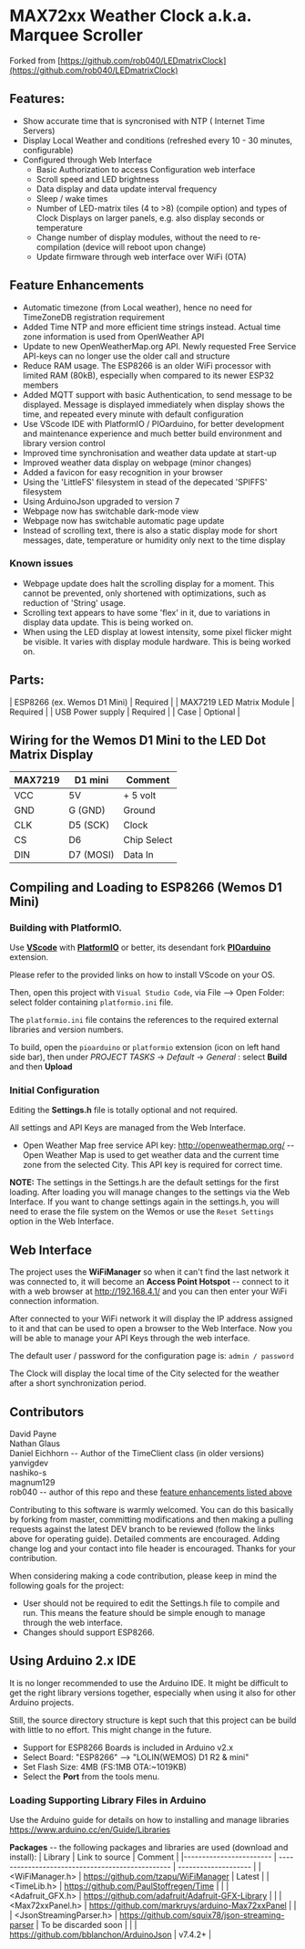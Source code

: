# MAX72xx Weather Clock a.k.a. Marquee Scroller
Forked from [https://github.com/rob040/LEDmatrixClock](https://github.com/rob040/LEDmatrixClock)

## Features:
* Show accurate time that is syncronised with NTP ( Internet Time Servers)
* Display Local Weather and conditions (refreshed every 10 - 30 minutes, configurable)
* Configured through Web Interface
  * Basic Authorization to access Configuration web interface
  * Scroll speed and LED brightness
  * Data display and data update interval frequency
  * Sleep / wake times
  * Number of LED-matrix tiles (4 to >8) (compile option) and
    types of Clock Displays on larger panels, e.g. also display seconds or temperature
  * Change number of display modules, without the need to re-compilation (device will reboot upon change)
  * Update firmware through web interface over WiFi (OTA)

## Feature Enhancements
* Automatic timezone (from Local weather), hence no need for TimeZoneDB registration requirement
* Added Time NTP and more efficient time strings instead. Actual time zone information is used from OpenWeather API
* Update to new OpenWeatherMap.org API. Newly requested Free Service API-keys can no longer use the older call and structure
* Reduce RAM usage. The ESP8266 is an older WiFi processor with limited RAM (80kB), especially when compared to its newer ESP32 members
* Added MQTT support with basic Authentication, to send message to be displayed. Message is displayed immediately when display shows the time, and repeated every minute with default configuration
* Use VScode IDE with PlatformIO / PIOarduino, for better development and maintenance experience and much better build environment and library version control
* Improved time synchronisation and weather data update at start-up
* Improved weather data display on webpage (minor changes)
* Added a favicon for easy recognition in your browser
* Using the 'LittleFS' filesystem in stead of the depecated 'SPIFFS' filesystem
* Using ArduinoJson upgraded to version 7
* Webpage now has switchable dark-mode view
* Webpage now has switchable automatic page update
* Instead of scrolling text, there is also a static display mode for short messages, date, temperature or humidity only next to the time display

### Known issues
* Webpage update does halt the scrolling display for a moment. This cannot be prevented, only shortened with optimizations, such as reduction of 'String' usage.
* Scrolling text appears to have some 'flex' in it, due to variations in display data update. This is being worked on.
* When using the LED display at lowest intensity, some pixel flicker might be visible. It varies with display module hardware. This is being worked on.

## Parts:
| ESP8266 (ex. Wemos D1 Mini) | Required |
| MAX7219 LED Matrix Module   | Required |
| USB Power supply            | Required |
| Case                        | Optional |

## Wiring for the Wemos D1 Mini to the LED Dot Matrix Display

| MAX7219 | D1 mini          | Comment     |
| ---     | ---              | ---         |
| VCC     | 5V               | + 5 volt    |
| GND     | G (GND)          | Ground      |
| CLK     | D5 (SCK)         | Clock       |
| CS      | D6               | Chip Select |
| DIN     | D7 (MOSI)        | Data In     |

## Compiling and Loading to ESP8266 (Wemos D1 Mini)

### Building with PlatformIO.

Use [**VScode**](https://code.visualstudio.com/docs) with [**PlatformIO**](https://platformio.org/) or better, its desendant fork [**PIOarduino**](https://marketplace.visualstudio.com/items?itemName=pioarduino.pioarduino-ide) extension.

Please refer to the provided links on how to install VScode on your OS.

Then, open this project with `Visual Studio Code`, via File --> Open Folder: select folder containing `platformio.ini` file.

The `platformio.ini` file contains the references to the required external libraries and version numbers.

To build, open the `pioarduino` or `platformio` extension (icon on left hand side bar), then under *PROJECT TASKS* -> *Default* -> *General* : select **Build** and then **Upload**

### Initial Configuration
Editing the **Settings.h** file is totally optional and not required.

All settings and API Keys are managed from the Web Interface.

* Open Weather Map free service API key: http://openweathermap.org/ -- Open Weather Map is used to get weather data and the current time zone from the selected City. This API key is required for correct time.

**NOTE:** The settings in the Settings.h are the default settings for the first loading. After loading you will manage changes to the settings via the Web Interface. If you want to change settings again in the settings.h, you will need to erase the file system on the Wemos or use the `Reset Settings` option in the Web Interface.

## Web Interface
The project uses the **WiFiManager** so when it can't find the last network it was connected to, it will become an **Access Point Hotspot** -- connect to it with a web browser at http://192.168.4.1/ and you can then enter your WiFi connection information.

After connected to your WiFi network it will display the IP address assigned to it and that can be used to open a browser to the Web Interface. Now you will be able to manage your API Keys through the web interface.

The default user / password for the configuration page is: `admin / password`

The Clock will display the local time of the City selected for the weather after a short synchronization period.

## Contributors
David Payne <br>
Nathan Glaus <br>
Daniel Eichhorn -- Author of the TimeClient class (in older versions) <br>
yanvigdev <br>
nashiko-s <br>
magnum129 <br>
rob040  --  author of this repo and these [feature enhancements listed above](#feature-enhancements)<br>

Contributing to this software is warmly welcomed. You can do this basically by forking from master, committing modifications and then making a pulling requests against the latest DEV branch to be reviewed (follow the links above for operating guide). Detailed comments are encouraged. Adding change log and your contact into file header is encouraged. Thanks for your contribution.

When considering making a code contribution, please keep in mind the following goals for the project:
* User should not be required to edit the Settings.h file to compile and run. This means the feature should be simple enough to manage through the web interface.
* Changes should support ESP8266.


## Using Arduino 2.x IDE

It is no longer recommended to use the Arduino IDE. It might be difficult to get the right library versions together, especially when using it also for other Arduino projects.

Still, the source directory structure is kept such that this project can be build with little to no effort. This might change in the future.
* Support for ESP8266 Boards is included in Arduino v2.x
* Select Board:  "ESP8266" --> "LOLIN(WEMOS) D1 R2 & mini"
* Set Flash Size: 4MB (FS:1MB OTA:~1019KB)
* Select the **Port** from the tools menu.

### Loading Supporting Library Files in Arduino

Use the Arduino guide for details on how to installing and manage libraries https://www.arduino.cc/en/Guide/Libraries

**Packages** -- the following packages and libraries are used (download and install):
| Library                 | Link to source                                   | Comment              |
|------------------------ | ------------------------------------------------ | -------------------- |
| <WiFiManager.h>         | https://github.com/tzapu/WiFiManager             | Latest               |
| <TimeLib.h>             | https://github.com/PaulStoffregen/Time           |                      |
| <Adafruit_GFX.h>        | https://github.com/adafruit/Adafruit-GFX-Library |                      |
| <Max72xxPanel.h>        | https://github.com/markruys/arduino-Max72xxPanel |                      |
| <JsonStreamingParser.h> | https://github.com/squix78/json-streaming-parser | To be discarded soon |
| <ArduinoJson>           | https://github.com/bblanchon/ArduinoJson         | v7.4.2+              |
